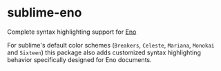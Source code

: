 # sublime-eno

Complete syntax highlighting support for [Eno](https://simonrepp.com/eno/)

For sublime's default color schemes (`Breakers`, `Celeste`, `Mariana`,
`Monokai` and `Sixteen`) this package also adds customized syntax
highlighting behavior specifically designed for Eno documents.
